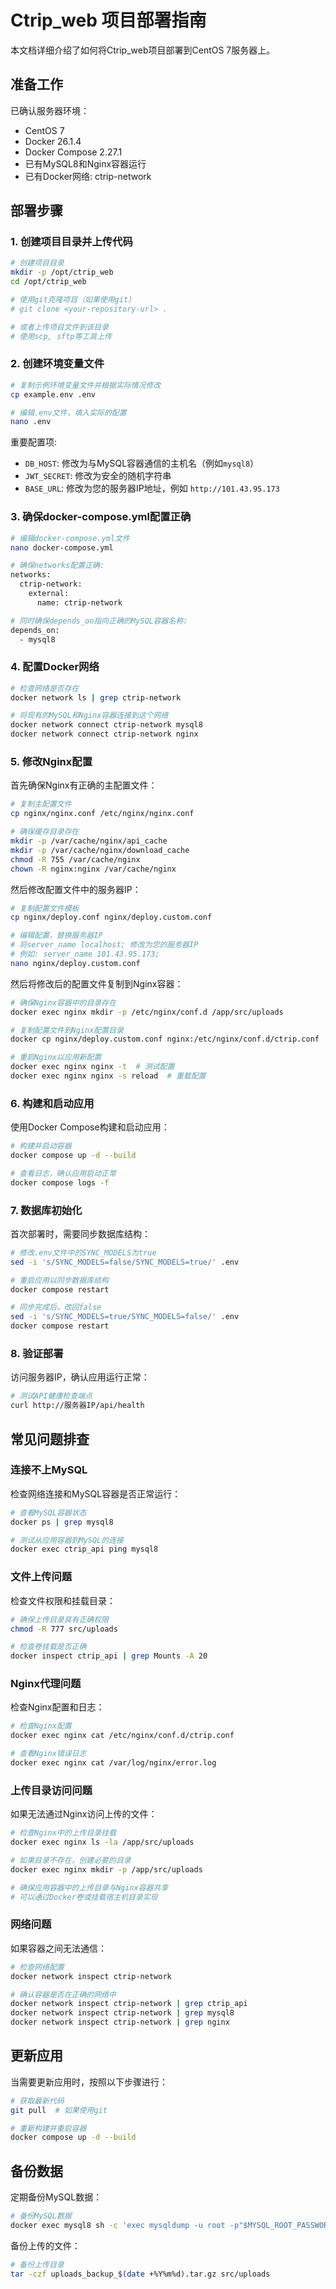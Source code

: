 # Ctrip_web 项目部署指南

本文档详细介绍了如何将Ctrip_web项目部署到CentOS 7服务器上。

## 准备工作

已确认服务器环境：
- CentOS 7
- Docker 26.1.4
- Docker Compose 2.27.1
- 已有MySQL8和Nginx容器运行
- 已有Docker网络: ctrip-network

## 部署步骤

### 1. 创建项目目录并上传代码

```bash
# 创建项目目录
mkdir -p /opt/ctrip_web
cd /opt/ctrip_web

# 使用git克隆项目（如果使用git）
# git clone <your-repository-url> .

# 或者上传项目文件到该目录
# 使用scp, sftp等工具上传
```

### 2. 创建环境变量文件

```bash
# 复制示例环境变量文件并根据实际情况修改
cp example.env .env

# 编辑.env文件，填入实际的配置
nano .env
```

重要配置项:
- `DB_HOST`: 修改为与MySQL容器通信的主机名（例如`mysql8`）
- `JWT_SECRET`: 修改为安全的随机字符串
- `BASE_URL`: 修改为您的服务器IP地址，例如 `http://101.43.95.173`

### 3. 确保docker-compose.yml配置正确

```bash
# 编辑docker-compose.yml文件
nano docker-compose.yml

# 确保networks配置正确:
networks:
  ctrip-network:
    external:
      name: ctrip-network

# 同时确保depends_on指向正确的MySQL容器名称:
depends_on:
  - mysql8
```

### 4. 配置Docker网络

```bash
# 检查网络是否存在
docker network ls | grep ctrip-network

# 将现有的MySQL和Nginx容器连接到这个网络
docker network connect ctrip-network mysql8
docker network connect ctrip-network nginx
```

### 5. 修改Nginx配置

首先确保Nginx有正确的主配置文件：

```bash
# 复制主配置文件
cp nginx/nginx.conf /etc/nginx/nginx.conf

# 确保缓存目录存在
mkdir -p /var/cache/nginx/api_cache
mkdir -p /var/cache/nginx/download_cache
chmod -R 755 /var/cache/nginx
chown -R nginx:nginx /var/cache/nginx
```

然后修改配置文件中的服务器IP：

```bash
# 复制配置文件模板
cp nginx/deploy.conf nginx/deploy.custom.conf

# 编辑配置，替换服务器IP
# 将server_name localhost; 修改为您的服务器IP
# 例如: server_name 101.43.95.173;
nano nginx/deploy.custom.conf
```

然后将修改后的配置文件复制到Nginx容器：

```bash
# 确保Nginx容器中的目录存在
docker exec nginx mkdir -p /etc/nginx/conf.d /app/src/uploads

# 复制配置文件到Nginx配置目录
docker cp nginx/deploy.custom.conf nginx:/etc/nginx/conf.d/ctrip.conf

# 重启Nginx以应用新配置
docker exec nginx nginx -t  # 测试配置
docker exec nginx nginx -s reload  # 重载配置
```

### 6. 构建和启动应用

使用Docker Compose构建和启动应用：

```bash
# 构建并启动容器
docker compose up -d --build

# 查看日志，确认应用启动正常
docker compose logs -f
```

### 7. 数据库初始化

首次部署时，需要同步数据库结构：

```bash
# 修改.env文件中的SYNC_MODELS为true
sed -i 's/SYNC_MODELS=false/SYNC_MODELS=true/' .env

# 重启应用以同步数据库结构
docker compose restart

# 同步完成后，改回false
sed -i 's/SYNC_MODELS=true/SYNC_MODELS=false/' .env
docker compose restart
```

### 8. 验证部署

访问服务器IP，确认应用运行正常：

```bash
# 测试API健康检查端点
curl http://服务器IP/api/health
```

## 常见问题排查

### 连接不上MySQL

检查网络连接和MySQL容器是否正常运行：

```bash
# 查看MySQL容器状态
docker ps | grep mysql8

# 测试从应用容器到MySQL的连接
docker exec ctrip_api ping mysql8
```

### 文件上传问题

检查文件权限和挂载目录：

```bash
# 确保上传目录具有正确权限
chmod -R 777 src/uploads

# 检查卷挂载是否正确
docker inspect ctrip_api | grep Mounts -A 20
```

### Nginx代理问题

检查Nginx配置和日志：

```bash
# 检查Nginx配置
docker exec nginx cat /etc/nginx/conf.d/ctrip.conf

# 查看Nginx错误日志
docker exec nginx cat /var/log/nginx/error.log
```

### 上传目录访问问题

如果无法通过Nginx访问上传的文件：

```bash
# 检查Nginx中的上传目录挂载
docker exec nginx ls -la /app/src/uploads

# 如果目录不存在，创建必要的目录
docker exec nginx mkdir -p /app/src/uploads

# 确保应用容器中的上传目录与Nginx容器共享
# 可以通过Docker卷或挂载宿主机目录实现
```

### 网络问题

如果容器之间无法通信：

```bash
# 检查网络配置
docker network inspect ctrip-network

# 确认容器是否在正确的网络中
docker network inspect ctrip-network | grep ctrip_api
docker network inspect ctrip-network | grep mysql8
docker network inspect ctrip-network | grep nginx
```

## 更新应用

当需要更新应用时，按照以下步骤进行：

```bash
# 获取最新代码
git pull  # 如果使用git

# 重新构建并重启容器
docker compose up -d --build
```

## 备份数据

定期备份MySQL数据：

```bash
# 备份MySQL数据
docker exec mysql8 sh -c 'exec mysqldump -u root -p"$MYSQL_ROOT_PASSWORD" Ctrip' > backup_$(date +%Y%m%d).sql
```

备份上传的文件：

```bash
# 备份上传目录
tar -czf uploads_backup_$(date +%Y%m%d).tar.gz src/uploads
```